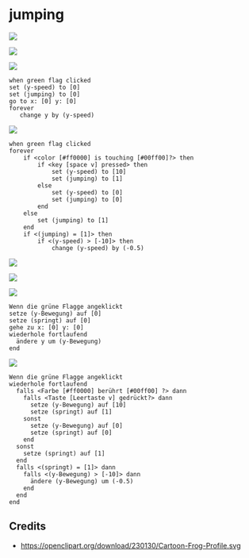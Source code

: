 # jumping

![](images/variable-y-speed.svg)

![](images/variable-jumping.svg)

![](images/jumping-code-01.svg)
```
when green flag clicked
set (y-speed) to [0]
set (jumping) to [0]
go to x: [0] y: [0]
forever
   change y by (y-speed)
```

![](images/jumping-code-02.svg)

```
when green flag clicked
forever
    if <color [#ff0000] is touching [#00ff00]?> then
        if <key [space v] pressed> then
            set (y-speed) to [10]
            set (jumping) to [1]
        else
            set (y-speed) to [0]
            set (jumping) to [0]
        end
    else
        set (jumping) to [1]
    end
    if <(jumping) = [1]> then
        if <(y-speed) > [-10]> then
            change (y-speed) by (-0.5)
```

![](images/variable-y-speed-de.svg)

![](images/variable-jumping-de.svg)

![](images/jumping-code-01-de.svg)

```
Wenn die grüne Flagge angeklickt
setze (y-Bewegung) auf [0]
setze (springt) auf [0]
gehe zu x: [0] y: [0]
wiederhole fortlaufend 
  ändere y um (y-Bewegung)
end
```

![](images/jumping-code-02-de.svg)

```
Wenn die grüne Flagge angeklickt
wiederhole fortlaufend 
  falls <Farbe [#ff0000] berührt [#00ff00] ?> dann 
    falls <Taste [Leertaste v] gedrückt?> dann 
      setze (y-Bewegung) auf [10]
      setze (springt) auf [1]
    sonst
      setze (y-Bewegung) auf [0]
      setze (springt) auf [0]
    end
  sonst
    setze (springt) auf [1]
  end
  falls <(springt) = [1]> dann 
    falls <(y-Bewegung) > [-10]> dann 
      ändere (y-Bewegung) um (-0.5)
    end
  end
end
```

## Credits

- https://openclipart.org/download/230130/Cartoon-Frog-Profile.svg
